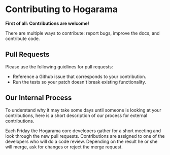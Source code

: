 # Contributing to Hogarama

**First of all: Contributions are welcome!**

There are multiple ways to contribute: report bugs, improve the docs, and
contribute code.

## Pull Requests

Please use the following guidlines for pull requests:

 - Reference a Github issue that corresponds to your contribution.
 - Run the tests so your patch doesn't break existing functionality.


## Our Internal Process 

To understand why it may take some days until someone is looking at your contributions, 
here is a short description of our process for external contributions.

Each Friday the Hogarama core developers gather for a short meeting and look through the new pull requests. 
Contributions are assigned to one of the developers who will do a code review. 
Depending on the result he or she will merge, ask for changes or reject the merge request.
